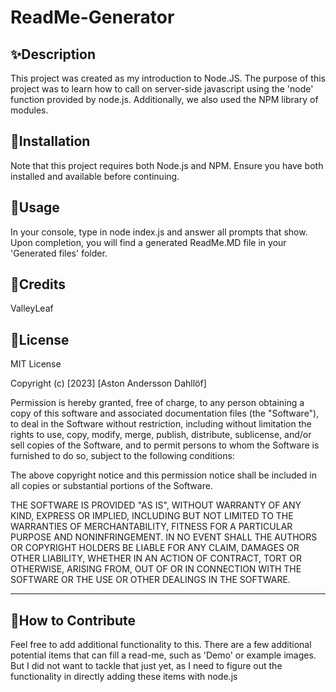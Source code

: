 

# ReadMe-Generator

## ✨Description

This project was created as my introduction to Node.JS. The purpose of this project was to learn how to call on server-side javascript using the 'node' function provided by node.js. Additionally, we also used the NPM library of modules.


## 🚨Installation

Note that this project requires both Node.js and NPM. Ensure you have both installed and available before continuing.


## 🚀Usage

In your console, type in node index.js and answer all prompts that show. Upon completion, you will find a generated ReadMe.MD file in your 'Generated files' folder.



## 👤Credits

ValleyLeaf

## 📝License

MIT License

Copyright (c) [2023] [Aston Andersson Dahllöf]

Permission is hereby granted, free of charge, to any person obtaining a copy of this software and associated documentation files (the "Software"), to deal in the Software without restriction, including without limitation the rights to use, copy, modify, merge, publish, distribute, sublicense, and/or sell copies of the Software, and to permit persons to whom the Software is furnished to do so, subject to the following conditions:

The above copyright notice and this permission notice shall be included in all copies or substantial portions of the Software.

THE SOFTWARE IS PROVIDED "AS IS", WITHOUT WARRANTY OF ANY KIND, EXPRESS OR IMPLIED, INCLUDING BUT NOT LIMITED TO THE WARRANTIES OF MERCHANTABILITY, FITNESS FOR A PARTICULAR PURPOSE AND NONINFRINGEMENT. IN NO EVENT SHALL THE AUTHORS OR COPYRIGHT HOLDERS BE LIABLE FOR ANY CLAIM, DAMAGES OR OTHER LIABILITY, WHETHER IN AN ACTION OF CONTRACT, TORT OR OTHERWISE, ARISING FROM, OUT OF OR IN CONNECTION WITH THE SOFTWARE OR THE USE OR OTHER DEALINGS IN THE SOFTWARE.

---

## 🤝How to Contribute

Feel free to add additional functionality to this. There are a few additional potential items that can fill a read-me, such as 'Demo' or example images. But I did not want to tackle that just yet, as I need to figure out the functionality in directly adding these items with node.js
